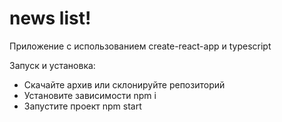 # news list!

Приложение с использованием create-react-app и typescript

Запуск и установка:

- Скачайте архив или склонируйте репозиторий
- Установите зависимости npm i
- Запустите проект npm start
